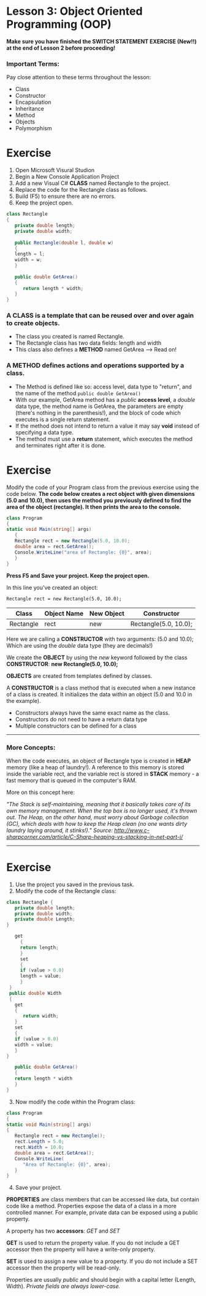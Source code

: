 # Lesson 3: Object Oriented Programming (OOP)

**Make sure you have finished the SWITCH STATEMENT EXERCISE (New!!) at the end of Lesson 2 before proceeding!**

### Important Terms:
Pay close attention to these terms throughout the lesson:
* Class
* Constructor
* Encapsulation
* Inheritance
* Method
* Objects
* Polymorphism


# Exercise
1. Open Microsoft Visural Studion
2. Begin a New Console Application Project
3. Add a new Visual C# **CLASS** named Rectangle to the project.
4. Replace the code for the Rectangle class as follows.
5. Build (F5) to ensure there are no errors.
6. Keep the project open.
```C#
class Rectangle
{
   private double length;
   private double width;
   
   public Rectangle(double l, double w)
   {
   length = l;
   width = w;
   }
   
   public double GetArea()
   {
      return length * width;
   }
}
```

### A **CLASS** is a template that can be reused over and over again to create objects.

* The class you created is named Rectangle.
* The Rectangle class has two data fields: length and width
* This class also defines a **METHOD** named GetArea --> Read on!

### A **METHOD** defines actions and operations supported by a class. 
* The Method is defined like so: access level, data type to "return", and the name of the method
`public double GetArea()`
* With our example, GetArea method has a *public* **access level**, a *double* data type, the method name is GetArea, the parameters are empty (there's nothing in the parenthesis!), and the block of code which executes is a single return statement.
* If the method does not intend to return a value it may say **void** instead of specifying a data type.
* The method must use a **return** statement, which executes the method and terminates right after it is done.



# Exercise

Modify the code of your Program class from the previous exercise using the code below.
**The code below creates a rect object with given dimensions (5.0 and 10.0), then uses the method you previously defined to find the area of the object (rectangle).  It then prints the area to the console.**

```C#
class Program
{
static void Main(string[] args)
   {
   Rectangle rect = new Rectangle(5.0, 10.0);
   double area = rect.GetArea();
   Console.WriteLine("area of Rectangle: {0}", area);
   }
}
```
**Press F5 and Save your project. Keep the project open.**




In this line you've created an object:


`Rectangle rect = new Rectangle(5.0, 10.0);`



| Class | Object Name | New Object | Constructor |
| --- | --- | ---  | --- |
| Rectangle | rect | new | Rectangle(5.0, 10.0); |



Here we are calling a **CONSTRUCTOR** with two arguments:
(5.0 and 10.0); 
Which are using the *double* data type (they are decimals!)


We create the **OBJECT** by using the *new* keyword followed by the class **CONSTRUCTOR**:
**new Rectangle(5.0, 10.0);**



**OBJECTS** are created from templates defined by classes.

A **CONSTRUCTOR** is a class method that is executed when a new instance of a class is created.  It initializes the data within an object (5.0 and 10.0 in the example).
* Constructors always have the same exact name as the class.
* Constructors do not need to have a return data type
* Multiple constructors can be defined for a class


***

### More Concepts: 

When the code executes, an object of Rectangle type is created in **HEAP** memory (like a heap of laundry!).  A reference to this memory is stored inside the variable rect, and the variable rect is stored in **STACK** memory - a fast memory that is queued in the computer's RAM.


More on this concept here:


*"The Stack is self-maintaining, meaning that it basically takes care of its own memory management.  When the top box is no longer used, it's thrown out.  The Heap, on the other hand, must worry about Garbage collection (GC), which deals with how to keep the Heap clean (no one wants dirty laundry laying around, it stinks!)."
Source: http://www.c-sharpcorner.com/article/C-Sharp-heaping-vs-stacking-in-net-part-i/*


***

# Exercise

1. Use the project you saved in the previous task.
2. Modify the code of the Rectangle class:


```C#
class Rectangle {
   private double length;
   private double width;
   private double Length;
}

   get
     { 
     return length;
     }
     set
     {
     if (value > 0.0)
     length = value;
     }
 }
 public double Width
 {
   get
   {
      return width;
   }
   set
   {
   if (value > 0.0)
   width = value;
   }
}

   public double GetArea()
   {
   return length * width
   }
}
```


3. Now modify the code within the Program class:


```C#
class Program
{
static void Main(string[] args)
{
   Rectangle rect = new Rectangle();
   rect.Length = 5.0;
   rect.Width = 10.0;
   double area = rect.GetArea();
   Console.WriteLine(
      "Area of Rectangle: {0}", area);
   }
}

```

4. Save your project.



**PROPERTIES** are class members that can be accessed like data, but contain code like a method.  Properties expose the data of a class in a more controlled manner.  For example, private data can be exposed using a public property.

A property has two **accessors**: *GET* and *SET*

**GET** is used to return the property value.  If you do not include a GET accessor then the property will have a write-only property.

**SET** is used to assign a new value to a property.  If you do not include a SET accessor then the property will be read-only.

Properties are usually *public* and should begin with a capital letter (Length, Width).  *Private fields are always lower-case.*


